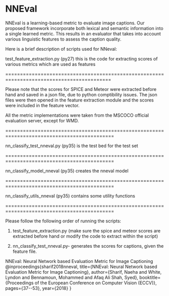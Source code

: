 # NNEval
NNEval is a learning-based metric to evaluate image captions. Our proposed framework incorporate both lexical and semantic information into a single learned metric. This results in an evaluator that takes into account various linguistic features to assess the caption quality.

Here is a brief description of scripts used for NNeval:

test_feature_extraction.py  (py27) this is the code for extracting scores of various metrics which are used as features

==========================================================================================

Please note that the scores for SPICE and Meteor were extracted before hand and saved in a json file, due to python comptibility issues. The json files were then opened in the feature extraction module and the scores were included in the feature vector. 

All the metric implementations were taken from the MSCOCO official evaluation server, except for WMD. 

===========================================================================================

nn_classify_test_nneval.py (py35) is the test bed for the test set

===========================================================================================

nn_classify_model_nneval (py35) creates the nneval model

===========================================================================================

nn_classify_utils_nneval (py35) contains some utility functions

===========================================================================================

Please follow the following order of running the scripts:

1) test_feature_extraction.py (make sure the spice and meteor scores are extracted before hand or modify the code to extract within the script)

2) nn_classify_test_nneval.py- generates the scores for captions, given the feature file. 


NNEval: Neural Network based Evaluation Metric for Image Captioning
@inproceedings{sharif2018nneval,
  title={NNEval: Neural Network based Evaluation Metric for Image Captioning},
  author={Sharif, Naeha and White, Lyndon and Bennamoun, Mohammed and Afaq Ali Shah, Syed},
  booktitle={Proceedings of the European Conference on Computer Vision (ECCV)},
  pages={37--53},
  year={2018}
}
